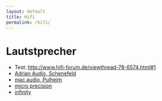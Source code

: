 ```yaml
---
layout: default
title: Hifi
permalink: /hifi/
---
```


# Lautstprecher
- Test: http://www.hifi-forum.de/viewthread-78-6574.html#1
- [Adrian Audio, Schenefeld](http://www.andrian-audio.de/index.shtml)
- [mac audio, Pulheim](http://www.mac-audio.de/de/produkte/car-audio/lautsprecher/)
- [micro precision](http://www.microprecision.de/)
- [infinity](https://www.infinityspeakers.com/speakers/)
